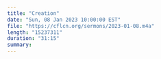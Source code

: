 ```yaml
---
title: "Creation"
date: "Sun, 08 Jan 2023 10:00:00 EST"
file: "https://cflcn.org/sermons/2023-01-08.m4a"
length: "15237311"
duration: "31:15"
summary: 
---
```

